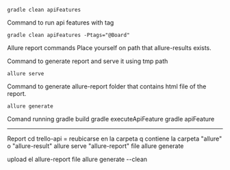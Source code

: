 ```shell
gradle clean apiFeatures
````
Command to run api features with tag

```shell
gradle clean apiFeatures -Ptags="@Board"
```
Allure report commands
Place yourself on path that allure-results exists.

Command to generate report and serve it using tmp path
```shell
allure serve
```

Command to generate allure-report folder that contains html file of the report.
```shell
allure generate
```

Comand running
gradle build
gradle executeApiFeature
gradle apiFeature

**********************
Report
cd trello-api = reubicarse en la carpeta q contiene la carpeta "allure" o "allure-result"
allure serve
"allure-report" file
allure generate

upload el allure-report file
allure generate --clean